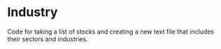 # Industry
Code for taking a list of stocks and creating a new text file that includes their sectors and industries.
